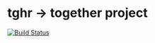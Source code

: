 # tghr -> together project
[![Build Status](https://travis-ci.org/whitesj1030/tghr.svg?branch=master)](https://travis-ci.org/whitesj1030/tghr)
